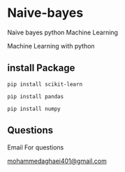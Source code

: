# Naive-bayes
 Naive bayes python  Machine Learning


Machine Learning with python
## install Package
```
pip install scikit-learn
```

```
pip install pandas
```

```
pip install numpy
```
## Questions
Email For questions 

mohammedaghaei401@gmail.com